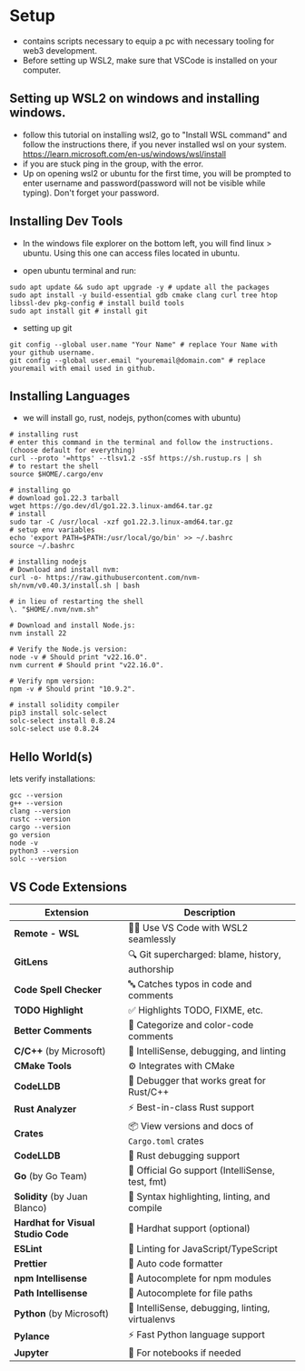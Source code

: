 # Setup

- contains scripts necessary to equip a pc with necessary tooling for web3 development.
- Before setting up WSL2, make sure that VSCode is installed on your computer.

## Setting up WSL2 on windows and installing windows.

- follow this tutorial on installing wsl2, go to "Install WSL command" and follow the instructions there, if you never installed wsl on your system.
https://learn.microsoft.com/en-us/windows/wsl/install
- if you are stuck ping in the group, with the error. 
- Up on opening wsl2 or ubuntu for the first time, you will be prompted to enter username and password(password will not be visible while typing). Don't forget your password.

## Installing Dev Tools
- In the windows file explorer on the bottom left, you will find linux > ubuntu. Using this one can access files located in ubuntu.

- open ubuntu terminal and run:

```shell
sudo apt update && sudo apt upgrade -y # update all the packages
sudo apt install -y build-essential gdb cmake clang curl tree htop libssl-dev pkg-config # install build tools
sudo apt install git # install git
```

- setting up git

```shell
git config --global user.name "Your Name" # replace Your Name with your github username.
git config --global user.email "youremail@domain.com" # replace youremail with email used in github.
```

## Installing Languages
- we will install go, rust, nodejs, python(comes with ubuntu)

```shell
# installing rust
# enter this command in the terminal and follow the instructions. (choose default for everything)
curl --proto '=https' --tlsv1.2 -sSf https://sh.rustup.rs | sh
# to restart the shell
source $HOME/.cargo/env

# installing go
# download go1.22.3 tarball
wget https://go.dev/dl/go1.22.3.linux-amd64.tar.gz
# install
sudo tar -C /usr/local -xzf go1.22.3.linux-amd64.tar.gz
# setup env variables
echo 'export PATH=$PATH:/usr/local/go/bin' >> ~/.bashrc
source ~/.bashrc

# installing nodejs
# Download and install nvm:
curl -o- https://raw.githubusercontent.com/nvm-sh/nvm/v0.40.3/install.sh | bash

# in lieu of restarting the shell
\. "$HOME/.nvm/nvm.sh"

# Download and install Node.js:
nvm install 22

# Verify the Node.js version:
node -v # Should print "v22.16.0".
nvm current # Should print "v22.16.0".

# Verify npm version:
npm -v # Should print "10.9.2".

# install solidity compiler
pip3 install solc-select
solc-select install 0.8.24
solc-select use 0.8.24
```

## Hello World(s)
lets verify installations:
```shell
gcc --version
g++ --version
clang --version
rustc --version
cargo --version
go version
node -v
python3 --version
solc --version
```

## VS Code Extensions
| Extension              | Description                                     |
| ---------------------- | ----------------------------------------------- |
| **Remote - WSL**       | 👨‍💻 Use VS Code with WSL2 seamlessly          |
| **GitLens**            | 🔍 Git supercharged: blame, history, authorship |
| **Code Spell Checker** | 🔤 Catches typos in code and comments           |
| **TODO Highlight**     | ✅ Highlights TODO, FIXME, etc.                  |
| **Better Comments**    | 💬 Categorize and color-code comments           |
| **C/C++** (by Microsoft) | 🧠 IntelliSense, debugging, and linting   |
| **CMake Tools**          | ⚙️ Integrates with CMake                  |
| **CodeLLDB**             | 🐞 Debugger that works great for Rust/C++ |
| **Rust Analyzer** | ⚡ Best-in-class Rust support                     |
| **Crates**        | 📦 View versions and docs of `Cargo.toml` crates |
| **CodeLLDB**      | 🐞 Rust debugging support                        |
| **Go** (by Go Team) | 🔧 Official Go support (IntelliSense, test, fmt) |
| **Solidity** (by Juan Blanco)      | 💼 Syntax highlighting, linting, and compile |
| **Hardhat for Visual Studio Code** | 🚀 Hardhat support (optional)                |
| **ESLint**                         | 🧹 Linting for JavaScript/TypeScript         |
| **Prettier**                       | 💅 Auto code formatter                       |
| **npm Intellisense**               | 🧠 Autocomplete for npm modules              |
| **Path Intellisense**              | 📁 Autocomplete for file paths               |
| **Python** (by Microsoft) | 🧪 IntelliSense, debugging, linting, virtualenvs |
| **Pylance**               | ⚡ Fast Python language support                   |
| **Jupyter**               | 📓 For notebooks if needed                       |
